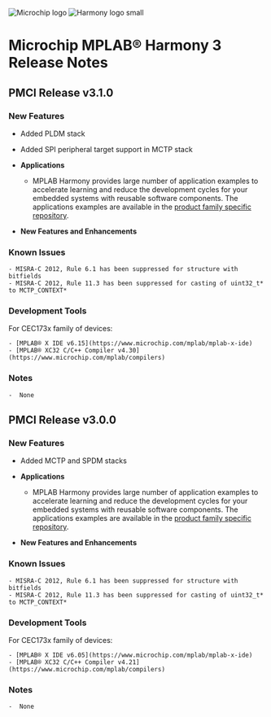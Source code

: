 ﻿![Microchip logo](https://raw.githubusercontent.com/wiki/Microchip-MPLAB-Harmony/Microchip-MPLAB-Harmony.github.io/images/microchip_logo.png)
![Harmony logo small](https://raw.githubusercontent.com/wiki/Microchip-MPLAB-Harmony/Microchip-MPLAB-Harmony.github.io/images/microchip_mplab_harmony_logo_small.png)

# Microchip MPLAB® Harmony 3 Release Notes

## PMCI Release v3.1.0
    
### New Features
    
- Added PLDM stack

- Added SPI peripheral target support in MCTP stack
    
- **Applications**
  
    - MPLAB Harmony provides large number of application examples to accelerate learning and reduce the development cycles for your embedded systems with reusable software components. The applications examples are available in the [product family specific repository](apps/readme.md).
    
- **New Features and Enhancements**
      
### Known Issues
    
    - MISRA-C 2012, Rule 6.1 has been suppressed for structure with bitfields
    - MISRA-C 2012, Rule 11.3 has been suppressed for casting of uint32_t* to MCTP_CONTEXT*
    
### Development Tools
    
For CEC173x family of devices:
    
    - [MPLAB® X IDE v6.15](https://www.microchip.com/mplab/mplab-x-ide)
    - [MPLAB® XC32 C/C++ Compiler v4.30](https://www.microchip.com/mplab/compilers)
    
### Notes
    -  None


## PMCI Release v3.0.0
    
### New Features
    
- Added MCTP and SPDM stacks
    
- **Applications**
  
    - MPLAB Harmony provides large number of application examples to accelerate learning and reduce the development cycles for your embedded systems with reusable software components. The applications examples are available in the [product family specific repository](apps/readme.md).
    
- **New Features and Enhancements**
      
### Known Issues
    
    - MISRA-C 2012, Rule 6.1 has been suppressed for structure with bitfields
    - MISRA-C 2012, Rule 11.3 has been suppressed for casting of uint32_t* to MCTP_CONTEXT*
    
### Development Tools
    
For CEC173x family of devices:
    
    - [MPLAB® X IDE v6.05](https://www.microchip.com/mplab/mplab-x-ide)
    - [MPLAB® XC32 C/C++ Compiler v4.21](https://www.microchip.com/mplab/compilers)
    
### Notes
    -  None
